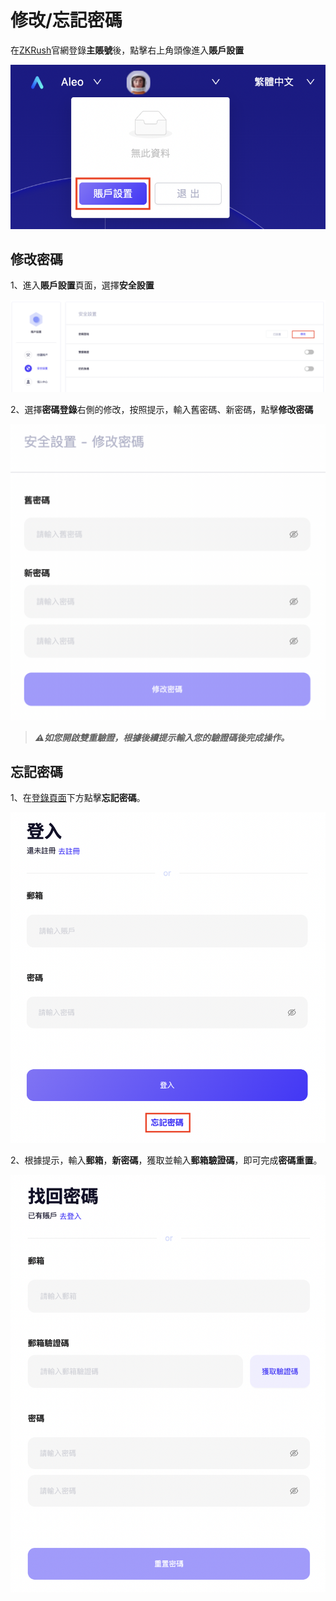 # 修改/忘記密碼

在[ZKRush](https://pool.zkrush.com)官網登錄**主賬號**後，點擊右上角頭像進入**賬戶設置**

![alt enter_account_setting](../_media/enter_account_setting.png ':size=50%')



## 修改密碼

1、進入**賬戶設置**頁面，選擇**安全設置**

![alt enter_reset_passwd](../_media/enter_reset_passwd.png ':size=100%')

2、選擇**密碼登錄**右側的修改，按照提示，輸入舊密碼、新密碼，點擊**修改密碼**

![alt reset_passwd](../_media/reset_passwd.png ':size=40%')

> ***⚠️如您開啟雙重驗證，根據後續提示輸入您的驗證碼後完成操作。***



## 忘記密碼

1、在[登錄頁面](https://pool.zkrush.com/login)下方點擊**忘記密碼**。

![alt forget_passwd](../_media/forget_passwd.png ':size=40%')

2、根據提示，輸入**郵箱**，**新密碼**，獲取並輸入**郵箱驗證碼**，即可完成**密碼重置**。

![alt find_forget_passwd](../_media/find_forget_passwd.png ':size=40%')


